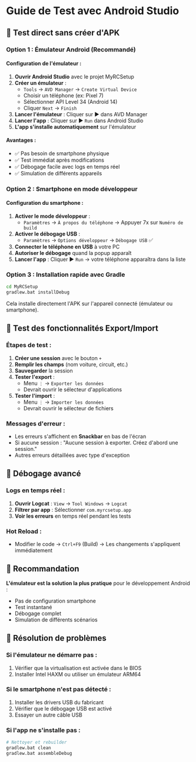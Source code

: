 # Guide de Test avec Android Studio

## 🚀 Test direct sans créer d'APK

### **Option 1 : Émulateur Android (Recommandé)**

#### Configuration de l'émulateur :
1. **Ouvrir Android Studio** avec le projet MyRCSetup
2. **Créer un émulateur** :
   - `Tools` → `AVD Manager` → `Create Virtual Device`
   - Choisir un téléphone (ex: Pixel 7) 
   - Sélectionner API Level 34 (Android 14)
   - Cliquer `Next` → `Finish`
3. **Lancer l'émulateur** : Cliquer sur ▶️ dans AVD Manager
4. **Lancer l'app** : Cliquer sur ▶️ `Run` dans Android Studio
5. **L'app s'installe automatiquement** sur l'émulateur

#### Avantages :
- ✅ Pas besoin de smartphone physique
- ✅ Test immédiat après modifications
- ✅ Débogage facile avec logs en temps réel
- ✅ Simulation de différents appareils

### **Option 2 : Smartphone en mode développeur**

#### Configuration du smartphone :
1. **Activer le mode développeur** :
   - `Paramètres` → `À propos du téléphone` → Appuyer 7x sur `Numéro de build`
2. **Activer le débogage USB** :
   - `Paramètres` → `Options développeur` → `Débogage USB` ✅
3. **Connecter le téléphone en USB** à votre PC
4. **Autoriser le débogage** quand la popup apparaît
5. **Lancer l'app** : Cliquer ▶️ `Run` → votre téléphone apparaîtra dans la liste

### **Option 3 : Installation rapide avec Gradle**

```bash
cd MyRCSetup
gradlew.bat installDebug
```

Cela installe directement l'APK sur l'appareil connecté (émulateur ou smartphone).

## 📱 Test des fonctionnalités Export/Import

### Étapes de test :
1. **Créer une session** avec le bouton `+`
2. **Remplir les champs** (nom voiture, circuit, etc.)
3. **Sauvegarder** la session
4. **Tester l'export** :
   - Menu `⋮` → `Exporter les données`
   - Devrait ouvrir le sélecteur d'applications
5. **Tester l'import** :
   - Menu `⋮` → `Importer les données`
   - Devrait ouvrir le sélecteur de fichiers

### Messages d'erreur :
- Les erreurs s'affichent en **Snackbar** en bas de l'écran
- Si aucune session : "Aucune session à exporter. Créez d'abord une session."
- Autres erreurs détaillées avec type d'exception

## 🔧 Débogage avancé

### Logs en temps réel :
1. **Ouvrir Logcat** : `View` → `Tool Windows` → `Logcat`
2. **Filtrer par app** : Sélectionner `com.myrcsetup.app`
3. **Voir les erreurs** en temps réel pendant les tests

### Hot Reload :
- Modifier le code → `Ctrl+F9` (Build) → Les changements s'appliquent immédiatement

## 🎯 Recommandation

**L'émulateur est la solution la plus pratique** pour le développement Android :
- Pas de configuration smartphone
- Test instantané
- Débogage complet
- Simulation de différents scénarios

## 🚨 Résolution de problèmes

### Si l'émulateur ne démarre pas :
1. Vérifier que la virtualisation est activée dans le BIOS
2. Installer Intel HAXM ou utiliser un émulateur ARM64

### Si le smartphone n'est pas détecté :
1. Installer les drivers USB du fabricant
2. Vérifier que le débogage USB est activé
3. Essayer un autre câble USB

### Si l'app ne s'installe pas :
```bash
# Nettoyer et rebuilder
gradlew.bat clean
gradlew.bat assembleDebug